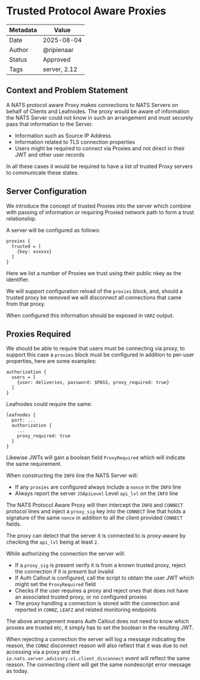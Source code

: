# Trusted Protocol Aware Proxies

| Metadata | Value        |
|----------|--------------|
| Date     | 2025-08-04   |
| Author   | @ripienaar   |
| Status   | Approved     |
| Tags     | server, 2.12 |


## Context and Problem Statement

A NATS protocol aware Proxy makes connections to NATS Servers on behalf of Clients and Leafnodes. The proxy would be aware of information the NATS Server could not know in such an arrangement and must securely pass that information to the Server.

 * Information such as Source IP Address
 * Information related to TLS connection properties
 * Users might be required to connect via Proxies and not direct in their JWT and other user records

In all these cases it would be required to have a list of trusted Proxy servers to communicate these states.

## Server Configuration

We introduce the concept of trusted Proxies into the server which combine with passing of information or requiring Proxied network path to form a trust relationship.

A server will be configured as follows:

```
proxies {
  trusted = [
    {key: xxxxxx}
  ]
}
```

Here we list a number of Proxies we trust using their public nkey as the identifier.

We will support configuration reload of the `proxies` block, and, should a trusted proxy be removed we will disconnect all connections that came from that proxy.

When configured this information should be exposed in `VARZ` output.

## Proxies Required

We should be able to require that users must be connecting via proxy, to support this case a `proxies` block must be configured in addition to per-user properties, here are some examples:

```
authorization {
  users = [
    {user: deliveries, password: $PASS, proxy_required: true}
  ]
}
```

Leafnodes could require the same:

```
leafnodes {
  port: ...
  authorization {
    ...
    proxy_required: true
  }
}
```

Likewise JWTs will gain a boolean field `ProxyRequired` which will indicate the same requirement.

When constructing the `INFO` line the NATS Server will:

 * If any `proxies` are configured always include a `nonce` in the `INFO` line
 * Always report the server `JSApiLevel` Level `api_lvl` on the `INFO` line

The NATS Protocol Aware Proxy will then intercept the `INFO` and `CONNECT` protocol lines and inject a `proxy_sig` key into the `CONNECT` line that holds a signature of the same `nonce` in addition to all the client provided `CONNECT` fields.

The proxy can detect that the server it is connected to is proxy-aware by checking the `api_lvl` being at least `2`.

While authorizing the connection the server will:

 * If a `proxy_sig` is present verify it is from a known trusted proxy, reject the connection if it is present but invalid
 * If Auth Callout is configured, call the script to obtain the user JWT which might set the `ProxyRequired` field
 * Checks if the user requires a proxy and reject ones that does not have an associated trusted proxy, or no configured proxies
 * The proxy handling a connection is stored with the connection and reported in `CONNZ`, `LEAFZ` and related monitoring endpoints

The above arrangement means Auth Callout does not need to know which proxies are trusted etc, it simply has to set the boolean in the resulting JWT.

When rejecting a connection the server will log a message indicating the reason, the `CONNZ` disconnect reason will also reflect that it was due to not accessing via a proxy and the `io.nats.server.advisory.v1.client_disconnect` event will reflect the same reason. The connecting client will get the same nondescript error message as today.